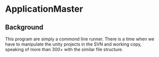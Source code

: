 # ApplicationMaster
## Background
This program are simply a commond line runner. There is a time when we have to manipulate the unity projects in the SVN and working copy, speaking of more than 300+ with the similar file structure.
